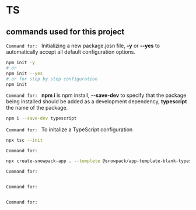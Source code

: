# TS
## commands used for this project

`Command for: ` Initializing a new package.josn file, __-y__ or __--yes__ to automatically accept all default configuration options.
```bash
npm init -y
# or
npm init --yes
# or for step by step configuration
npm init
```

`Command for: ` __npm i__ is npm install, __--save-dev__ to specify that the package being installed should be added as a development dependency, __typescript__ the name of the package.
```bash
npm i --save-dev typescript
```

`Command for: ` To initalize a TypeScript configuration
```bash
npx tsc --init
```

`Command for: ` 
```bash
npx create-snowpack-app . --templete @snowpack/app-template-blank-typescript
```

`Command for: ` 
```bash

```

`Command for: ` 
```bash

```

`Command for: ` 
```bash

```


